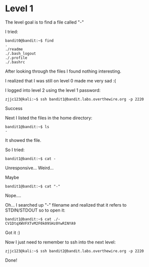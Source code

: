 # Level 1

The level goal is to find a file called "-"

I tried:
```console
bandit0@bandit:~$ find
.
./readme
./.bash_logout
./.profile
./.bashrc
```

After looking through the files I found nothing interesting.

I realized that I was still on level 0 made me very sad :(

I logged into level 2 using the level 1 password:

```console
zjjc123@kali:~$ ssh bandit1@bandit.labs.overthewire.org -p 2220
```

Success

Next I listed the files in the home directory:

```console
bandit1@bandit:~$ ls
-
```

It showed the file.

So I tried:

```console
bandit1@bandit:~$ cat -
```

Unresponsive... Weird...

Maybe

```console
bandit1@bandit:~$ cat "-"
```

Nope....

Oh... I searched up "-" filename and realized that it refers to STDIN/STDOUT
so to open it:

```console
bandit1@bandit:~$ cat ./-
CV1DtqXWVFXTvM2F0k09SHz0YwRINYA9
```

Got it :)

Now I just need to remember to ssh into the next level:

```console
zjjc123@kali:~$ ssh bandit2@bandit.labs.overthewire.org -p 2220
```

Done!




